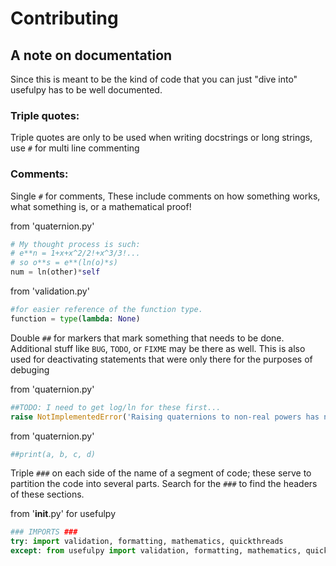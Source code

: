 # Contributing

## A note on documentation

Since this is meant to be the kind of code that you can just "dive into" usefulpy has to be well documented.

### Triple quotes:

Triple quotes are only to be used when writing docstrings or long strings, use `#` for multi line commenting

### Comments:

Single `#` for comments, These include comments on how something works, what something is, or a mathematical proof!

from 'quaternion.py'
```python
# My thought process is such:
# e**n = 1+x+x^2/2!+x^3/3!...
# so o**s = e**(ln(o)*s)
num = ln(other)*self
```

from 'validation.py'
```python
#for easier reference of the function type.
function = type(lambda: None)
```


Double `##` for markers that mark something that needs to be done. Additional stuff like `BUG`, `TODO`, or `FIXME` may be there as well.
This is also used for deactivating statements that were only there for the purposes of debuging

from 'quaternion.py'
```python
##TODO: I need to get log/ln for these first...
raise NotImplementedError('Raising quaternions to non-real powers has not been implemented yet')
```

from 'quaternion.py'
```python
##print(a, b, c, d)
```

Triple `###` on each side of the name of a segment of code; these serve to partition the code into several parts. Search for the `###` to find the headers of these sections.

from '__init__.py' for usefulpy
```python
### IMPORTS ###
try: import validation, formatting, mathematics, quickthreads
except: from usefulpy import validation, formatting, mathematics, quickthreads
```
